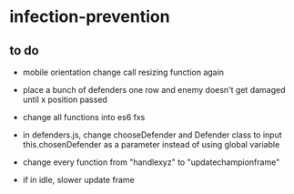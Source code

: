 # infection-prevention

## to do
- mobile orientation change call resizing function again
- place a bunch of defenders one row and enemy doesn't get damaged until x position passed 
- change all functions into es6 fxs
- in defenders.js, change chooseDefender and Defender class to input this.chosenDefender as a parameter instead of using global variable

- change every function from "handlexyz" to "updatechampionframe"

- if in idle, slower update frame